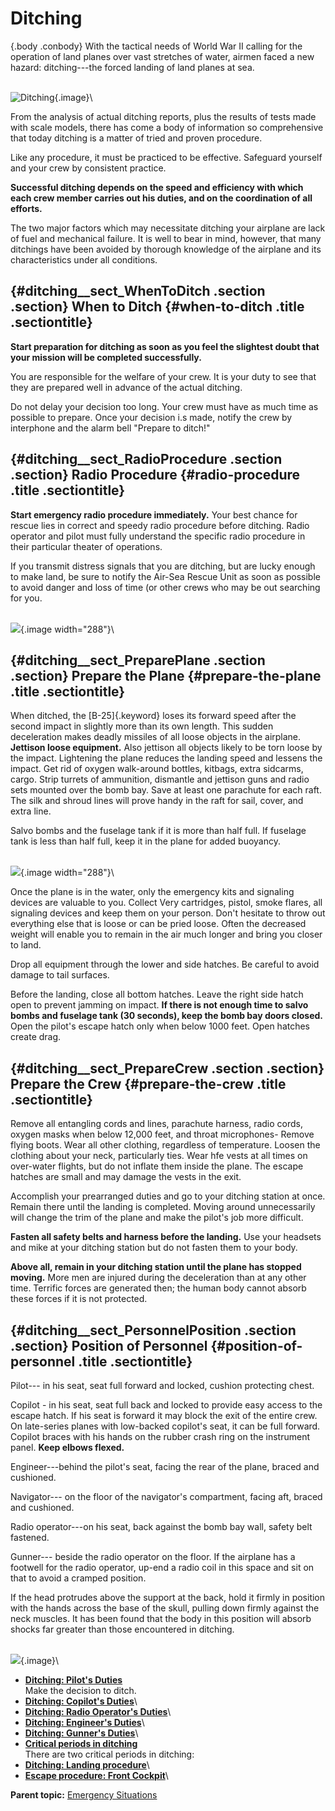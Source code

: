 
Ditching
========

 {.body .conbody}
With the tactical needs of World War II calling for the operation of
land planes over vast stretches of water, airmen faced a new hazard:
ditching---the forced landing of land planes at sea.

\
![Ditching](../images/ditching.png){.image}\

From the analysis of actual ditching reports, plus the results of tests
made with scale models, there has come a body of information so
comprehensive that today ditching is a matter of tried and proven
procedure.

Like any procedure, it must be practiced to be effective. Safeguard
yourself and your crew by consistent practice.

**Successful ditching depends on the speed and efficiency with which
each crew member carries out his duties, and on the coordination of all
efforts.**

The two major factors which may necessitate ditching your airplane are
lack of fuel and mechanical failure. It is well to bear in mind,
however, that many ditchings have been avoided by thorough knowledge of
the airplane and its characteristics under all conditions.

 {#ditching__sect_WhenToDitch .section .section}
When to Ditch {#when-to-ditch .title .sectiontitle}
-------------

**Start preparation for ditching as soon as you feel the slightest doubt
that your mission will be completed successfully.**

You are responsible for the welfare of your crew. It is your duty to see
that they are prepared well in advance of the actual ditching.

Do not delay your decision too long. Your crew must have as much time as
possible to prepare. Once your decision i.s made, notify the crew by
interphone and the alarm bell \"Prepare to ditch!\"


 {#ditching__sect_RadioProcedure .section .section}
Radio Procedure {#radio-procedure .title .sectiontitle}
---------------

**Start emergency radio procedure immediately.** Your best chance for
rescue lies in correct and speedy radio procedure before ditching. Radio
operator and pilot must fully understand the specific radio procedure in
their particular theater of operations.

If you transmit distress signals that you are ditching, but are lucky
enough to make land, be sure to notify the Air-Sea Rescue Unit as soon
as possible to avoid danger and loss of time (or other crews who may be
out searching for you.

\
![](../images/radio_sos.png){.image width="288"}\


 {#ditching__sect_PreparePlane .section .section}
Prepare the Plane {#prepare-the-plane .title .sectiontitle}
-----------------

When ditched, the [B-25]{.keyword} loses its forward speed after the
second impact in slightly more than its own length. This sudden
deceleration makes deadly missiles of all loose objects in the airplane.
**Jettison loose equipment.** Also jettison all objects likely to be
torn loose by the impact. Lightening the plane reduces the landing speed
and lessens the impact. Get rid of oxygen walk-around bottles, kitbags,
extra sidcarms, cargo. Strip turrets of ammunition, dismantle and
jettison guns and radio sets mounted over the bomb bay. Save at least
one parachute for each raft. The silk and shroud lines will prove handy
in the raft for sail, cover, and extra line.

Salvo bombs and the fuselage tank if it is more than half full. If
fuselage tank is less than half full, keep it in the plane for added
buoyancy.

\
![](../images/jettison_loose_equip.png){.image width="288"}\

Once the plane is in the water, only the emergency kits and signaling
devices are valuable to you. Collect Very cartridges, pistol, smoke
flares, all signaling devices and keep them on your person. Don\'t
hesitate to throw out everything else that is loose or can be pried
loose. Often the decreased weight will enable you to remain in the air
much longer and bring you closer to land.

Drop all equipment through the lower and side hatches. Be careful to
avoid damage to tail surfaces.

Before the landing, close all bottom hatches. Leave the right side hatch
open to prevent jamming on impact. **If there is not enough time to
salvo bombs and fuselage tank (30 seconds), keep the bomb bay doors
closed.** Open the pilot\'s escape hatch only when below 1000 feet. Open
hatches create drag.


 {#ditching__sect_PrepareCrew .section .section}
Prepare the Crew {#prepare-the-crew .title .sectiontitle}
----------------

Remove all entangling cords and lines, parachute harness, radio cords,
oxygen masks when below 12,000 feet, and throat microphones- Remove
flying boots. Wear all other clothing, regardless of temperature. Loosen
the clothing about your neck, particularly ties. Wear hfe vests at all
times on over-water flights, but do not inflate them inside the plane.
The escape hatches are small and may damage the vests in the exit.

Accomplish your prearranged duties and go to your ditching station at
once. Remain there until the landing is completed. Moving around
unnecessarily will change the trim of the plane and make the pilot\'s
job more difficult.

**Fasten all safety belts and harness before the landing.** Use your
headsets and mike at your ditching station but do not fasten them to
your body.

**Above all, remain in your ditching station until the plane has stopped
moving.** More men are injured during the deceleration than at any other
time. Terrific forces are generated then; the human body cannot absorb
these forces if it is not protected.


 {#ditching__sect_PersonnelPosition .section .section}
Position of Personnel {#position-of-personnel .title .sectiontitle}
---------------------

Pilot--- in his seat, seat full forward and locked, cushion protecting
chest.

Copilot - in his seat, seat full back and locked to provide easy access
to the escape hatch. If his seat is forward it may block the exit of the
entire crew. On late-series planes with low-backed copilot\'s seat, it
can be full forward. Copilot braces with his hands on the rubber crash
ring on the instrument panel. **Keep elbows flexed.**

Engineer---behind the pilot\'s seat, facing the rear of the plane,
braced and cushioned.

Navigator--- on the floor of the navigator\'s compartment, facing aft,
braced and cushioned.

Radio operator---on his seat, back against the bomb bay wall, safety
belt fastened.

Gunner--- beside the radio operator on the floor. If the airplane has a
footwell for the radio operator, up-end a radio coil in this space and
sit on that to avoid a cramped position.

If the head protrudes above the support at the back, hold it firmly in
position with the hands across the base of the skull, pulling down
firmly against the neck muscles. It has been found that the body in this
position will absorb shocks far greater than those encountered in
ditching.

\
![](../images/brace.png){.image}\



-   **[Ditching: Pilot\'s
    Duties](../mdita/tk_DitchingPilotSDuties.md)**\
    Make the decision to ditch.
-   **[Ditching: Copilot\'s
    Duties](../mdita/DitchingCopilotSDuties.md)**\
-   **[Ditching: Radio Operator\'s
    Duties](../mdita/DitchingRadioOperatorSDuties.md)**\
-   **[Ditching: Engineer\'s
    Duties](../mdita/DitchingEngineerSDuties.md)**\
-   **[Ditching: Gunner\'s
    Duties](../mdita/DitchingGunnerSDuties.md)**\
-   **[Critical periods in
    ditching](../mdita/CriticalPeriodsInDitching.md)**\
    There are two critical periods in ditching:
-   **[Ditching: Landing
    procedure](../mdita/DitchingLandingProcedure.md)**\
-   **[Escape procedure: Front
    Cockpit](../mdita/DitchingEscapeProcedure.md)**\



**Parent topic:** [Emergency
Situations](../mdita/emergency_situations.md "This section covers what to do in specific emergency situations, including fire aboard the B-25 while in flight, bailing out, forced landings and ditching the airplane.")



